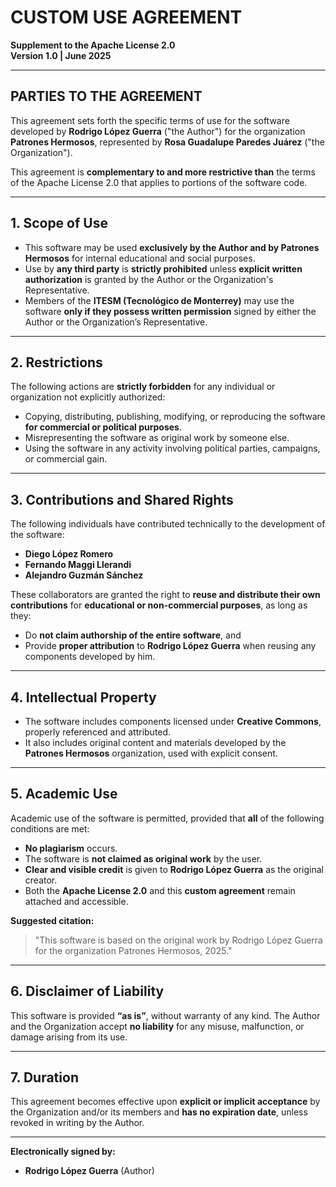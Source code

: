 # CUSTOM USE AGREEMENT  
**Supplement to the Apache License 2.0**  
**Version 1.0 | June 2025**

---

## PARTIES TO THE AGREEMENT

This agreement sets forth the specific terms of use for the software developed by **Rodrigo López Guerra** ("the Author") for the organization **Patrones Hermosos**, represented by **Rosa Guadalupe Paredes Juárez** ("the Organization").

This agreement is **complementary to and more restrictive than** the terms of the Apache License 2.0 that applies to portions of the software code.

---

## 1. Scope of Use

- This software may be used **exclusively by the Author and by Patrones Hermosos** for internal educational and social purposes.
- Use by **any third party** is **strictly prohibited** unless **explicit written authorization** is granted by the Author or the Organization's Representative.
- Members of the **ITESM (Tecnológico de Monterrey)** may use the software **only if they possess written permission** signed by either the Author or the Organization’s Representative.

---

## 2. Restrictions

The following actions are **strictly forbidden** for any individual or organization not explicitly authorized:

- Copying, distributing, publishing, modifying, or reproducing the software **for commercial or political purposes**.
- Misrepresenting the software as original work by someone else.
- Using the software in any activity involving political parties, campaigns, or commercial gain.

---

## 3. Contributions and Shared Rights

The following individuals have contributed technically to the development of the software:

- **Diego López Romero**  
- **Fernando Maggi Llerandi**  
- **Alejandro Guzmán Sánchez**

These collaborators are granted the right to **reuse and distribute their own contributions** for **educational or non-commercial purposes**, as long as they:

- Do **not claim authorship of the entire software**, and  
- Provide **proper attribution** to **Rodrigo López Guerra** when reusing any components developed by him.

---

## 4. Intellectual Property

- The software includes components licensed under **Creative Commons**, properly referenced and attributed.
- It also includes original content and materials developed by the **Patrones Hermosos** organization, used with explicit consent.

---

## 5. Academic Use

Academic use of the software is permitted, provided that **all** of the following conditions are met:

- **No plagiarism** occurs.  
- The software is **not claimed as original work** by the user.  
- **Clear and visible credit** is given to **Rodrigo López Guerra** as the original creator.  
- Both the **Apache License 2.0** and this **custom agreement** remain attached and accessible.

**Suggested citation:**

> "This software is based on the original work by Rodrigo López Guerra for the organization Patrones Hermosos, 2025."

---

## 6. Disclaimer of Liability

This software is provided **“as is”**, without warranty of any kind. The Author and the Organization accept **no liability** for any misuse, malfunction, or damage arising from its use.

---

## 7. Duration

This agreement becomes effective upon **explicit or implicit acceptance** by the Organization and/or its members and **has no expiration date**, unless revoked in writing by the Author.

---

**Electronically signed by:**

- **Rodrigo López Guerra** (Author)

